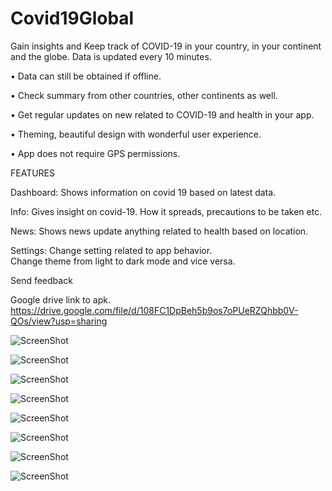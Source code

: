 # Covid19Global

Gain insights and Keep track of COVID-19 in your country, in your continent and the globe. Data is updated every 10 minutes.

•	Data can still be obtained if offline.

•	Check summary from other countries, other continents as well.

•	Get regular updates on new related to COVID-19 and health in your app.

•	Theming, beautiful design with wonderful user experience.

•	App does not require GPS permissions.

FEATURES

Dashboard:
Shows information on covid 19 based on latest data.

Info:
Gives insight on covid-19. How it spreads, precautions to be taken etc. 

News:
Shows news update anything related to health based on location.

Settings:
Change setting related to app behavior.  
Change theme from light to dark mode and vice versa.

Send feedback 

Google drive link to apk.
https://drive.google.com/file/d/108FC1DpBeh5b9os7oPUeRZQhbb0V-QOs/view?usp=sharing




![ScreenShot](https://github.com/commitware/Covid-19-Insight-tracker-Global/blob/master/app/src/main/res/screenshots/Screenshot_20200531_144822_commitware.ayia.covid19global.jpg)

![ScreenShot](https://github.com/commitware/Covid-19-Insight-tracker-Global/blob/master/app/src/main/res/screenshots/Screenshot_20200531_144825_commitware.ayia.covid19global.jpg)

![ScreenShot](https://github.com/commitware/Covid-19-Insight-tracker-Global/blob/master/app/src/main/res/screenshots/Screenshot_20200531_144827_commitware.ayia.covid19global.jpg)

![ScreenShot](https://github.com/commitware/Covid-19-Insight-tracker-Global/blob/master/app/src/main/res/screenshots/Screenshot_20200531_144830_commitware.ayia.covid19global.jpg)

![ScreenShot](https://github.com/commitware/Covid-19-Insight-tracker-Global/blob/master/app/src/main/res/screenshots/Screenshot_20200531_144836_commitware.ayia.covid19global.jpg)

![ScreenShot](https://github.com/commitware/Covid-19-Insight-tracker-Global/blob/master/app/src/main/res/screenshots/Screenshot_20200531_144901_commitware.ayia.covid19global.jpg)

![ScreenShot](https://github.com/commitware/Covid-19-Insight-tracker-Global/blob/master/app/src/main/res/screenshots/Screenshot_20200527_040758_commitware.ayia.covid19.jpg)

![ScreenShot](https://github.com/commitware/Covid-19-Insight-tracker-Global/blob/master/app/src/main/res/screenshots/Screenshot_20200527_040831_commitware.ayia.covid19.jpg)



